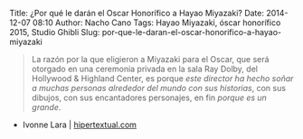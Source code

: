 Title: ¿Por qué le darán el Oscar Honorífico a Hayao Miyazaki?
Date: 2014-12-07 08:10
Author: Nacho Cano
Tags: Hayao Miyazaki, óscar honorífico 2015, Studio Ghibli
Slug: por-que-le-daran-el-oscar-honorifico-a-hayao-miyazaki

> La razón por la que eligieron a Miyazaki para el Oscar, que será otorgado en
> una ceremonia privada en la sala Ray Dolby, del Hollywood & Highland Center,
> es porque _este director ha hecho soñar a muchas personas alrededor del
> mundo con sus historias_, con sus dibujos, con sus encantadores personajes,
> en fin _porque es un grande_.

- Ivonne Lara | [hipertextual.com][]

  [hipertextual.com]: http://hipertextual.com/2014/11/hayao-miyazaki-oscar-honorifico
    "¿Por qué le darán el Oscar Honorífico a Hayao Miyazaki?"
